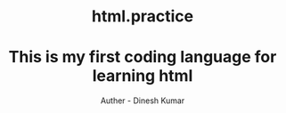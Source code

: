 # html.practice
<!DOCTYPE html>
<html>
    <head>
        <title>Hello World</title>
    </head>
    <body style="text-align:center;">
        <h1>This is my first coding language for learning html</h1>
    </body>
</html>
Auther - Dinesh Kumar
